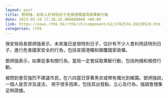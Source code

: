 ```yaml
---
layout: post
title: 鄧炳強：如有人於特別日子宣揚港獨當局將果斷行動
date: 2023-05-29 17:28:16.000000000 +08:00
link: https://news.rthk.hk/rthk/ch/component/k2/1702574-20230529.htm
categories: rthk
---
```


保安局局長鄧炳強表示，未來幾日是很特別日子，估計有不少人會利用該特別日子，進行危害國家安全的行為，包括宣揚港獨和顛覆國家政權。

鄧炳強表示，如果從事有關行為，當局一定會採取果斷行動，包括拘捕和檢控行動。

被問到會否強烈不建議市民，在六四當日穿著黑衣或帶有燭光到維園。鄧炳強說，一個人是否涉及違法， 視乎很多因素，包括其出發點，立心及行為，強調會搜集足夠證據。
